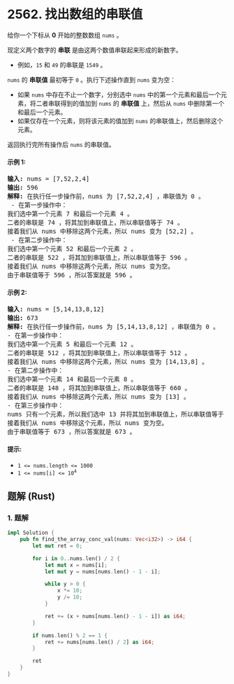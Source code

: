 # 2562. 找出数组的串联值
给你一个下标从 **0** 开始的整数数组 `nums` 。

现定义两个数字的 **串联** 是由这两个数值串联起来形成的新数字。

* 例如，`15` 和 `49` 的串联是 `1549` 。

`nums` 的 **串联值** 最初等于 `0` 。执行下述操作直到 `nums` 变为空：

* 如果 `nums` 中存在不止一个数字，分别选中 `nums` 中的第一个元素和最后一个元素，将二者串联得到的值加到 `nums` 的 **串联值** 上，然后从 `nums` 中删除第一个和最后一个元素。
* 如果仅存在一个元素，则将该元素的值加到 `nums` 的串联值上，然后删除这个元素。

返回执行完所有操作后 `nums` 的串联值。

#### 示例 1:
<pre>
<strong>输入:</strong> nums = [7,52,2,4]
<strong>输出:</strong> 596
<strong>解释:</strong> 在执行任一步操作前，nums 为 [7,52,2,4] ，串联值为 0 。
 - 在第一步操作中：
我们选中第一个元素 7 和最后一个元素 4 。
二者的串联是 74 ，将其加到串联值上，所以串联值等于 74 。
接着我们从 nums 中移除这两个元素，所以 nums 变为 [52,2] 。
 - 在第二步操作中：
我们选中第一个元素 52 和最后一个元素 2 。
二者的串联是 522 ，将其加到串联值上，所以串联值等于 596 。
接着我们从 nums 中移除这两个元素，所以 nums 变为空。
由于串联值等于 596 ，所以答案就是 596 。
</pre>

#### 示例 2:
<pre>
<strong>输入:</strong> nums = [5,14,13,8,12]
<strong>输出:</strong> 673
<strong>解释:</strong> 在执行任一步操作前，nums 为 [5,14,13,8,12] ，串联值为 0 。
- 在第一步操作中：
我们选中第一个元素 5 和最后一个元素 12 。
二者的串联是 512 ，将其加到串联值上，所以串联值等于 512 。
接着我们从 nums 中移除这两个元素，所以 nums 变为 [14,13,8] 。
- 在第二步操作中：
我们选中第一个元素 14 和最后一个元素 8 。
二者的串联是 148 ，将其加到串联值上，所以串联值等于 660 。
接着我们从 nums 中移除这两个元素，所以 nums 变为 [13] 。
- 在第三步操作中：
nums 只有一个元素，所以我们选中 13 并将其加到串联值上，所以串联值等于 673 。
接着我们从 nums 中移除这个元素，所以 nums 变为空。
由于串联值等于 673 ，所以答案就是 673 。
</pre>

#### 提示:
* `1 <= nums.length <= 1000`
* <code>1 <= nums[i] <= 10<sup>4</sup></code>

## 题解 (Rust)

### 1. 题解
```Rust
impl Solution {
    pub fn find_the_array_conc_val(nums: Vec<i32>) -> i64 {
        let mut ret = 0;

        for i in 0..nums.len() / 2 {
            let mut x = nums[i];
            let mut y = nums[nums.len() - 1 - i];

            while y > 0 {
                x *= 10;
                y /= 10;
            }

            ret += (x + nums[nums.len() - 1 - i]) as i64;
        }

        if nums.len() % 2 == 1 {
            ret += nums[nums.len() / 2] as i64;
        }

        ret
    }
}
```
